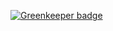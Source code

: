 
[![Greenkeeper badge](https://badges.greenkeeper.io/scostello/pfa-web-client.svg)](https://greenkeeper.io/)
